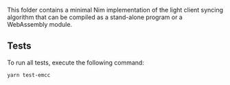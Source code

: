 This folder contains a minimal Nim implementation of the light client syncing algorithm that can be compiled as a stand-alone program or a WebAssembly module.

## Tests

To run all tests, execute the following command:

```bash
yarn test-emcc
```
